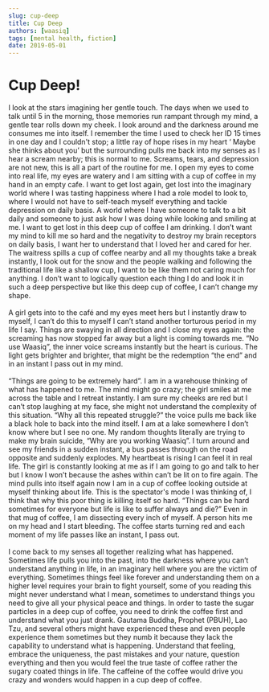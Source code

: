 ```yaml
---
slug: cup-deep
title: Cup Deep
authors: [waasiq]
tags: [mental health, fiction]
date: 2019-05-01
---
```


# Cup Deep! 

<p style = {{textAlign:"justify"}}>
I look at the stars imagining her gentle touch. The days when we used to talk until 5 in the morning, those memories run rampant through my mind, a gentle tear rolls down my cheek. I look around and the darkness around me consumes me into itself. I remember the time I used to check her ID 15 times in one day and I couldn't stop; a little ray of hope rises in my heart ‘ Maybe she thinks about you’ but the surrounding pulls me back into my senses as I hear a scream nearby; this is normal to me. Screams, tears, and depression are not new, this is all a part of the routine for me. I open my eyes to come into real life, my eyes are watery and I am sitting with a cup of coffee in my hand in an empty cafe. I want to get lost again, get lost into the imaginary world where I was tasting happiness where I had a role model to look to, where I would not have to self-teach myself everything and tackle depression on daily basis. A world where I have someone to talk to a bit daily and someone to just ask how I was doing while looking and smiling at me. I want to get lost in this deep cup of coffee I am drinking. I don’t want my mind to kill me so hard and the negativity to destroy my brain receptors on daily basis, I want her to understand that I loved her and cared for her. The waitress spills a cup of coffee nearby and all my thoughts take a break instantly, I look out for the snow and the people walking and following the traditional life like a shallow cup, I want to be like them not caring much for anything. I don’t want to logically question each thing I do and look it in such a deep perspective but like this deep cup of coffee, I can’t change my shape. 
<br / > <br />
A girl gets into to the café and my eyes meet hers but I instantly draw to myself, I can’t do this to myself I can’t stand another torturous period in my life I say. Things are swaying in all direction and I close my eyes again: the screaming has now stopped far away but a light is coming towards me. “No use Waasiq”, the inner voice screams instantly but the heart is curious. The light gets brighter and brighter, that might be the redemption “the end” and in an instant I pass out in my mind. 
<br /> <br />
“Things are going to be extremely hard”. I am in a warehouse thinking of what has happened to me. The mind might go crazy; the girl smiles at me across the table and I retreat instantly. I am sure my cheeks are red but I can’t stop laughing at my face, she might not understand the complexity of this situation. “Why all this repeated struggle?” the voice pulls me back like a black hole to back into the mind itself. I am at a lake somewhere I don’t know where but I see no one. My random thoughts literally are trying to make my brain suicide, “Why are you working Waasiq”. I turn around and see my friends in a sudden instant, a bus passes through on the road opposite and suddenly explodes. My heartbeat is rising I can feel it in real life. The girl is constantly looking at me as if I am going to go and talk to her but I know I won’t because the ashes within can’t be lit on to fire again. The mind pulls into itself again now I am in a cup of coffee looking outside at myself thinking about life. This is the spectator's mode I was thinking of, I think that why this poor thing is killing itself so hard. “Things can be hard sometimes for everyone but life is like to suffer always and die?”  Even in that mug of coffee, I am dissecting every inch of myself. A person hits me on my head and I start bleeding. The coffee starts turning red and each moment of my life passes like an instant, I pass out. 
<br /><br />
I come back to my senses all together realizing what has happened. Sometimes life pulls you into the past, into the darkness where you can’t understand anything in life, in an imaginary hell where you are the victim of everything. Sometimes things feel like forever and understanding them on a higher level requires your brain to fight yourself, some of you reading this might never understand what I mean, sometimes to understand things you need to give all your physical peace and things. In order to taste the sugar particles in a deep cup of coffee, you need to drink the coffee first and understand what you just drank. Gautama Buddha, Prophet (PBUH), Lao Tzu, and several others might have experienced these and even people experience them sometimes but they numb it because they lack the capability to understand what is happening. Understand that feeling, embrace the uniqueness, the past mistakes and your nature, question everything and then you would feel the true taste of coffee rather the sugary coated things in life. The caffeine of the coffee would drive you crazy and wonders would happen in a cup deep of coffee. 
</p>